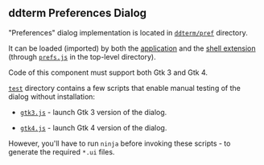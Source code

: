 ddterm Preferences Dialog
-------------------------

"Preferences" dialog implementation is located in [`ddterm/pref`] directory.

It can be loaded (imported) by both the [application] and the
[shell extension] (through [`prefs.js`] in the top-level directory).

Code of this component must support both Gtk 3 and Gtk 4.

[`test`] directory contains a few scripts that enable manual testing of the
dialog without installation:

* [`gtk3.js`] - launch Gtk 3 version of the dialog.

* [`gtk4.js`] - launch Gtk 4 version of the dialog.

However, you'll have to run `ninja` before invoking these scripts - to generate
the required `*.ui` files.

[`ddterm/pref`]: /ddterm/pref
[application]: /ddterm/app
[shell extension]: /ddterm/shell
[`test`]: /ddterm/pref/test
[`gtk3.js`]: /ddterm/pref/test/gtk3.js
[`gtk4.js`]: /ddterm/pref/test/gtk4.js
[`prefs.js`]: /prefs.js
